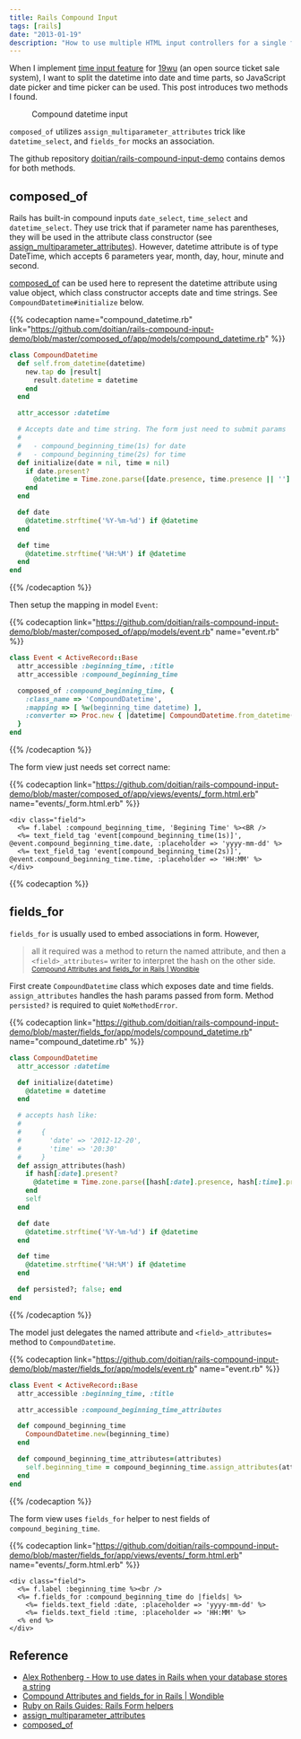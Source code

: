 ```yaml
---
title: Rails Compound Input
tags: [rails]
date: "2013-01-19"
description: "How to use multiple HTML input controllers for a single field in model."
---
```


When I implement
[time input feature](https://github.com/saberma/19wu/pull/160) for
[19wu](https://github.com/saberma/19wu) (an open source ticket sale system), I
want to split the datetime into date and time parts, so JavaScript date picker
and time picker can be used. This post introduces two methods I found.

<figure class="image-right">
  <a href="/images/201301/compound_datetime_input.png">
    <img src="/images/201301/compound_datetime_input.png" alt="" />
  </a>
  <figcaption>Compound datetime input</figcaption>
</figure>

`composed_of` utilizes `assign_multiparameter_attributes` trick like
`datetime_select`, and `fields_for` mocks an association.

The github repository [doitian/rails-compound-input-demo](https://github.com/doitian/rails-compound-input-demo) contains demos for both methods.

<!--more-->

composed_of
-----------

Rails has built-in compound inputs `date_select`, `time_select` and
`datetime_select`. They use trick that if parameter name has parentheses, they
will be used in the attribute class constructor (see
[assign_multiparameter_attributes][]). However, datetime attribute is of type
DateTime, which accepts 6 parameters year, month, day, hour, minute and
second.

[composed_of][] can be used here to represent the datetime attribute using
value object, which class constructor accepts date and time strings. See
`CompoundDatetime#initialize` below.

{{% codecaption name="compound_datetime.rb" link="https://github.com/doitian/rails-compound-input-demo/blob/master/composed_of/app/models/compound_datetime.rb" %}}

``` ruby
class CompoundDatetime
  def self.from_datetime(datetime)
    new.tap do |result|
      result.datetime = datetime
    end
  end

  attr_accessor :datetime

  # Accepts date and time string. The form just need to submit params
  #
  #   - compound_beginning_time(1s) for date
  #   - compound_beginning_time(2s) for time
  def initialize(date = nil, time = nil)
    if date.present?
      @datetime = Time.zone.parse([date.presence, time.presence || ''].join(' '))
    end
  end

  def date
    @datetime.strftime('%Y-%m-%d') if @datetime
  end

  def time
    @datetime.strftime('%H:%M') if @datetime
  end
end
```

{{% /codecaption %}}

Then setup the mapping in model `Event`:


{{% codecaption link="https://github.com/doitian/rails-compound-input-demo/blob/master/composed_of/app/models/event.rb" name="event.rb" %}}

```ruby
class Event < ActiveRecord::Base
  attr_accessible :beginning_time, :title
  attr_accessible :compound_beginning_time

  composed_of :compound_beginning_time, {
    :class_name => 'CompoundDatetime',
    :mapping => [ %w(beginning_time datetime) ],
    :converter => Proc.new { |datetime| CompoundDatetime.from_datetime(datetime) }
  }
end
```

{{% /codecaption %}}

The form view just needs set correct name:

{{% codecaption link="https://github.com/doitian/rails-compound-input-demo/blob/master/composed_of/app/views/events/_form.html.erb" name="events/_form.html.erb" %}}

```
<div class="field">
  <%= f.label :compound_beginning_time, 'Begining Time' %><BR />
  <%= text_field_tag 'event[compound_beginning_time(1s)]', @event.compound_beginning_time.date, :placeholder => 'yyyy-mm-dd' %>
  <%= text_field_tag 'event[compound_beginning_time(2s)]', @event.compound_beginning_time.time, :placeholder => 'HH:MM' %>
</div>
```

{{% codecaption %}}

fields_for
----------

`fields_for` is usually used to embed associations in
form. However,

> all it required was a method to return the named attribute, and then a
> `<field>_attributes=` writer to interpret the hash on the other side.
> <small>[Compound Attributes and fields_for in Rails | Wondible](http://wondible.com/2011/06/11/compound-attributes-and-fields_for-in-rails/)</small>

First create `CompoundDatetime` class which exposes date and time
fields. `assign_attributes` handles the hash params passed from form. Method
`persisted?` is required to quiet `NoMethodError`.

{{% codecaption link="https://github.com/doitian/rails-compound-input-demo/blob/master/fields_for/app/models/compound_datetime.rb" name="compound_datetime.rb" %}}

``` ruby
class CompoundDatetime
  attr_accessor :datetime

  def initialize(datetime)
    @datetime = datetime
  end

  # accepts hash like:
  #
  #     {
  #       'date' => '2012-12-20',
  #       'time' => '20:30'
  #     }
  def assign_attributes(hash)
    if hash[:date].present?
      @datetime = Time.zone.parse([hash[:date].presence, hash[:time].presence || ''].join(' '))
    end
    self
  end

  def date
    @datetime.strftime('%Y-%m-%d') if @datetime
  end

  def time
    @datetime.strftime('%H:%M') if @datetime
  end

  def persisted?; false; end
end
```

{{% /codecaption %}}

The model just delegates the named attribute and `<field>_attributes=` method to `CompoundDatetime`.

{{% codecaption link="https://github.com/doitian/rails-compound-input-demo/blob/master/fields_for/app/models/event.rb" name="event.rb" %}}

```ruby
class Event < ActiveRecord::Base
  attr_accessible :beginning_time, :title

  attr_accessible :compound_beginning_time_attributes

  def compound_beginning_time
    CompoundDatetime.new(beginning_time)
  end

  def compound_beginning_time_attributes=(attributes)
    self.beginning_time = compound_beginning_time.assign_attributes(attributes).datetime
  end
end
```

{{% /codecaption %}}

The form view uses `fields_for` helper to nest fields of `compound_begining_time`.

{{% codecaption link="https://github.com/doitian/rails-compound-input-demo/blob/master/fields_for/app/views/events/_form.html.erb" name="events/_form.html.erb" %}}

```
<div class="field">
  <%= f.label :beginning_time %><br />
  <%= f.fields_for :compound_beginning_time do |fields| %>
    <%= fields.text_field :date, :placeholder => 'yyyy-mm-dd' %>
    <%= fields.text_field :time, :placeholder => 'HH:MM' %>
  <% end %>
</div>
```
</figure>

Reference
---------

- [Alex Rothenberg - How to use dates in Rails when your database stores a string](http://www.alexrothenberg.com/2009/05/21/how-to-use-dates-in-rails-when-your.html)
- [Compound Attributes and fields_for in Rails \| Wondible](http://wondible.com/2011/06/11/compound-attributes-and-fields_for-in-rails/)
- [Ruby on Rails Guides: Rails Form helpers](http://guides.rubyonrails.org/form_helpers.html)
- [assign_multiparameter_attributes][]
- [composed_of][]

[assign_multiparameter_attributes]: http://apidock.com/rails/ActiveRecord/AttributeAssignment/assign_multiparameter_attributes "ActiveRecord::AttributeAssignment#assign_multiparameter_attributes"
[composed_of]: http://api.rubyonrails.org/classes/ActiveRecord/Aggregations/ClassMethods.html#method-i-composed_of "ActiveRecord::Aggregations.composed_of"
